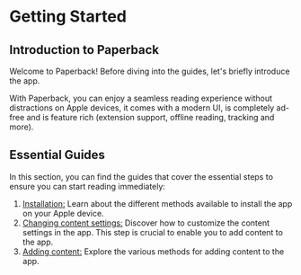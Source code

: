 # Getting Started

## Introduction to Paperback

Welcome to Paperback! Before diving into the guides, let's briefly introduce the app.

With Paperback, you can enjoy a seamless reading experience without distractions on Apple devices, it comes with a modern UI, is completely ad-free and is feature rich (extension support, offline reading, tracking and more).

## Essential Guides

In this section, you can find the guides that cover the essential steps to ensure you can start reading immediately:

1. [Installation:](/getting-started/installation/) Learn about the different methods available to install the app on your Apple device.
2. [Changing content settings:](/getting-started/content-settings) Discover how to customize the content settings in the app. This step is crucial to enable you to add content to the app.
3. [Adding content:](/getting-started/adding-content) Explore the various methods for adding content to the app.
